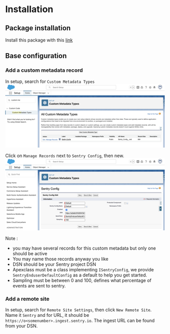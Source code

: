 # Installation

## Package installation

Install this package with this [link](https://login.salesforce.com/packaging/installPackage.apexp?p0=04tQy0000002NOjIAM)

## Base configuration

### Add a custom metadata record

In setup, search for `Custom Metadata Types`
![Custom Metadata List](custometalist.png)

Click on `Manage Records` next to `Sentry Config`, then new.
![Config Sample](configSample.png)

Note :

- you may have several records for this custom metadata but only one should be active
- You may name those records anyway you like
- DSN should be your Sentry project DSN
- Apexclass must be a class implementing `ISentryConfig`, we provide `SentryEnduserDefaultConfig` as a default to help you get started.
- Sampling must be between 0 and 100, defines what percentage of events are sent to sentry.

### Add a remote site

In setup, search for `Remote Site Settings`, then click `New Remote Site`.
Name it `Sentry` and for URL, it should be `https://o<somenumber>.ingest.sentry.io`.
The ingest URL can be found from your DSN.
